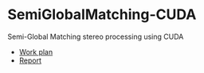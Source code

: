 # SemiGlobalMatching-CUDA

Semi-Global Matching stereo processing using CUDA 


* [Work plan](https://github.com/ruipoliveira/SemiGlobalMatching-CUDA/blob/master/resources/aca1516_HomeAssignment2.pdf)
* [Report](https://github.com/ruipoliveira/SemiGlobalMatching-CUDA/blob/master/resources/ACA_Trabalho2_report.pdf)

